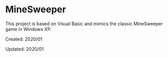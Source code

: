 # MineSweeper
This project is based on Visual Basic and mimics the classic MineSweeper game in Windows XP.

Created: 2020/01

Updated: 2020/01
